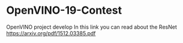 # OpenVINO-19-Contest
OpenVINO project develop
In this link you can read about the ResNet https://arxiv.org/pdf/1512.03385.pdf 
